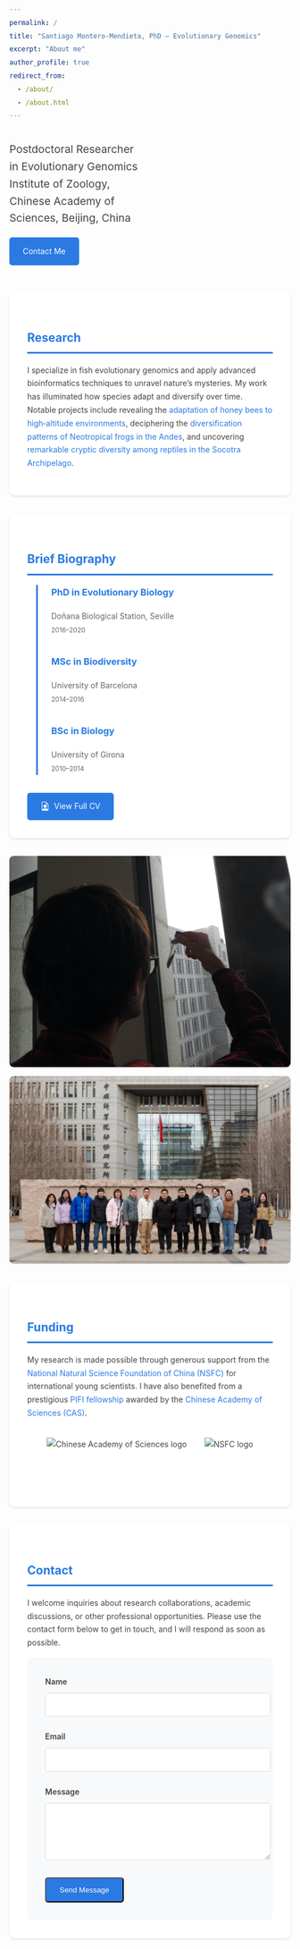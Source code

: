 ```yaml
---
permalink: /
title: "Santiago Montero-Mendieta, PhD – Evolutionary Genomics"
excerpt: "About me"
author_profile: true
redirect_from: 
  - /about/
  - /about.html
---
```


<style>
  body {
    line-height: 1.7;
    color: #444;
  }
  
  h1, h2, h3 {
    color: #2a7ae2;
    margin-top: 2rem;
  }
  
  a {
    color: #2a7ae2;
    text-decoration: none;
    transition: color 0.3s ease;
  }
  
  a:hover {
    color: #1a5db0;
    text-decoration: underline;
  }
  
  .button {
    display: inline-block;
    padding: 0.8rem 1.5rem;
    background: #2a7ae2;
    color: white;
    text-decoration: none;
    border-radius: 5px;
    transition: background 0.3s ease;
  }
  
  .button:hover {
    background: #1a5db0;
  }
</style>

<div class="hero-section" style="display: grid; grid-template-columns: 1fr 1fr; gap: 2rem; align-items: center; margin-bottom: 3rem;">
  <div>
    <p style="font-size: 1.2rem; line-height: 1.6;">
      Postdoctoral Researcher in Evolutionary Genomics<br>
      Institute of Zoology, Chinese Academy of Sciences, Beijing, China
    </p>
    <a href="#contact-form" class="button">Contact Me</a>
  </div>
</div>

<div class="section-card" style="background: white; padding: 2rem; border-radius: 10px; box-shadow: 0 2px 4px rgba(0,0,0,0.1); margin-bottom: 2rem;">
  <h2 style="color: #2a7ae2; border-bottom: 3px solid #2a7ae2; padding-bottom: 0.5rem;">Research</h2>
  <p>
    I specialize in fish evolutionary genomics and apply advanced bioinformatics techniques to unravel nature’s mysteries. My work has illuminated how species adapt and diversify over time. Notable projects include revealing the <a href="https://onlinelibrary.wiley.com/doi/10.1111/mec.14986" target="_blank">adaptation of honey bees to high‐altitude environments</a>, deciphering the <a href="https://doi.org/10.1016/j.ympev.2021.107167" target="_blank">diversification patterns of Neotropical frogs in the Andes</a>, and uncovering <a href="https://doi.org/10.1371/journal.pone.0149985" target="_blank">remarkable cryptic diversity among reptiles in the Socotra Archipelago</a>.
  </p>
</div>

<div class="section-card" style="background: white; padding: 2rem; border-radius: 10px; box-shadow: 0 2px 4px rgba(0,0,0,0.1); margin-bottom: 2rem;">
  <h2 style="color: #2a7ae2; border-bottom: 3px solid #2a7ae2; padding-bottom: 0.5rem;">Brief Biography</h2>
  <div class="timeline" style="border-left: 3px solid #2a7ae2; padding-left: 1.5rem; margin-left: 1rem;">
    <div class="timeline-item" style="margin-bottom: 2rem;">
      <h3 style="margin-top: 0;">PhD in Evolutionary Biology</h3>
      <p style="margin: 0.5rem 0; color: #666;">
        Doñana Biological Station, Seville<br>
        <small>2016–2020</small>
      </p>
    </div>
    <div class="timeline-item" style="margin-bottom: 2rem;">
      <h3 style="margin-top: 0;">MSc in Biodiversity</h3>
      <p style="margin: 0.5rem 0; color: #666;">
        University of Barcelona<br>
        <small>2014–2016</small>
      </p>
    </div>
    <div class="timeline-item" style="margin-bottom: 2rem;">
      <h3 style="margin-top: 0;">BSc in Biology</h3>
      <p style="margin: 0.5rem 0; color: #666;">
        University of Girona<br>
        <small>2010–2014</small>
      </p>
    </div>
  </div>
  <a href="/cv/" class="button" style="display: inline-flex; align-items: center; gap: 0.5rem;">
    <svg xmlns="http://www.w3.org/2000/svg" width="16" height="16" fill="currentColor" class="bi bi-file-earmark-person" viewBox="0 0 16 16">
      <path d="M11 8a3 3 0 1 1-6 0 3 3 0 0 1 6 0z"/>
      <path d="M14 14V4.5L9.5 0H4a2 2 0 0 0-2 2v12a2 2 0 0 0 2 2h8a2 2 0 0 0 2-2zM9.5 3A1.5 1.5 0 0 0 11 4.5h2v9.255S12 12 8 12s-5 1.755-5 1.755V2a1 1 0 0 1 1-1h5.5v2z"/>
    </svg>
    View Full CV
  </a>
</div>

<div style="display: grid; grid-template-columns: repeat(auto-fit, minmax(300px, 1fr)); gap: 1rem; margin: 2rem 0;">
  <img src="/images/santi_stickleback.jpg" alt="Research activity illustration" style="border-radius: 8px;">
  <img src="/images/FEGG_2023.jpg" alt="Group photo of FEGG members, 2023" style="border-radius: 8px;">
</div>

<div class="section-card" style="background: white; padding: 2rem; border-radius: 10px; box-shadow: 0 2px 4px rgba(0,0,0,0.1); margin-bottom: 2rem;">
  <h2 style="color: #2a7ae2; border-bottom: 3px solid #2a7ae2; padding-bottom: 0.5rem;">Funding</h2>
  <p>
    My research is made possible through generous support from the <a href="https://www.nsfc.gov.cn/english/site_1/index.html" target="_blank">National Natural Science Foundation of China (NSFC)</a> for international young scientists. I have also benefited from a prestigious <a href="http://international-talent.cas.cn/front/pc.html#/bicsite/pifiIntroduce/pifi" target="_blank">PIFI fellowship</a> awarded by the <a href="https://english.cas.cn" target="_blank">Chinese Academy of Sciences (CAS)</a>.
  </p>
  <div style="display: flex; justify-content: center; gap: 2rem; flex-wrap: wrap; margin: 2rem 0;">
    <img src="/images/logo_cas.png" alt="Chinese Academy of Sciences logo" style="height: 60px;">
    <img src="/images/logo_nsfc.png" alt="NSFC logo" style="height: 60px;">
  </div>
</div>

<div class="section-card" style="background: white; padding: 2rem; border-radius: 10px; box-shadow: 0 2px 4px rgba(0,0,0,0.1);">
  <h2 style="color: #2a7ae2; border-bottom: 3px solid #2a7ae2; padding-bottom: 0.5rem;">Contact</h2>
  <p>
    I welcome inquiries about research collaborations, academic discussions, or other professional opportunities. Please use the contact form below to get in touch, and I will respond as soon as possible.
  </p>
  
  <form id="contact-form" method="post" action="https://formspree.io/f/mrgwblad" style="background: #f8f9fa; padding: 2rem; border-radius: 10px;">
    <div class="form-group" style="margin-bottom: 1.5rem;">
      <label for="name" style="display: block; margin-bottom: 0.5rem; font-weight: 600;">Name</label>
      <input type="text" name="name" id="name" style="width: 100%; padding: 0.8rem; border: 1px solid #ddd; border-radius: 4px;">
    </div>
    <div class="form-group" style="margin-bottom: 1.5rem;">
      <label for="email" style="display: block; margin-bottom: 0.5rem; font-weight: 600;">Email</label>
      <input type="email" name="email" id="email" style="width: 100%; padding: 0.8rem; border: 1px solid #ddd; border-radius: 4px;">
    </div>
    <div class="form-group" style="margin-bottom: 1.5rem;">
      <label for="message" style="display: block; margin-bottom: 0.5rem; font-weight: 600;">Message</label>
      <textarea name="message" id="message" rows="5" style="width: 100%; padding: 0.8rem; border: 1px solid #ddd; border-radius: 4px;"></textarea>
    </div>
    <button type="submit" class="button">Send Message</button>
  </form>
</div>

